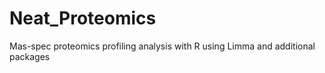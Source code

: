 # Neat_Proteomics
 Mas-spec proteomics profiling analysis with R using Limma and additional packages
